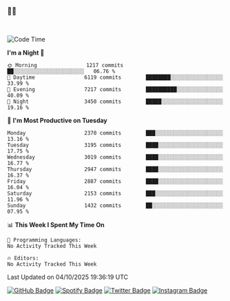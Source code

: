 ### 🤙🍺

<!-- <a href="https://github-readme-stats.vercel.app/api?username=hzak2xx&count_private=true&show_icons=true&theme=dracula">
  <img align="center" src="https://github-readme-stats.vercel.app/api?username=hzak2xx&count_private=true&show_icons=true&theme=dracula" />
</a>
</br> -->
</br>

<!--START_SECTION:waka-->
![Code Time](http://img.shields.io/badge/Code%20Time-4%2C209%20hrs%2040%20mins-blue)

**I'm a Night 🦉** 

```text
🌞 Morning                1217 commits        ██░░░░░░░░░░░░░░░░░░░░░░░   06.76 % 
🌆 Daytime                6119 commits        ████████░░░░░░░░░░░░░░░░░   33.99 % 
🌃 Evening                7217 commits        ██████████░░░░░░░░░░░░░░░   40.09 % 
🌙 Night                  3450 commits        █████░░░░░░░░░░░░░░░░░░░░   19.16 % 
```
📅 **I'm Most Productive on Tuesday** 

```text
Monday                   2370 commits        ███░░░░░░░░░░░░░░░░░░░░░░   13.16 % 
Tuesday                  3195 commits        ████░░░░░░░░░░░░░░░░░░░░░   17.75 % 
Wednesday                3019 commits        ████░░░░░░░░░░░░░░░░░░░░░   16.77 % 
Thursday                 2947 commits        ████░░░░░░░░░░░░░░░░░░░░░   16.37 % 
Friday                   2887 commits        ████░░░░░░░░░░░░░░░░░░░░░   16.04 % 
Saturday                 2153 commits        ███░░░░░░░░░░░░░░░░░░░░░░   11.96 % 
Sunday                   1432 commits        ██░░░░░░░░░░░░░░░░░░░░░░░   07.95 % 
```


📊 **This Week I Spent My Time On** 

```text
💬 Programming Languages: 
No Activity Tracked This Week

🔥 Editors: 
No Activity Tracked This Week
```


 Last Updated on 04/10/2025 19:36:19 UTC
<!--END_SECTION:waka-->

[![GitHub Badge](https://img.shields.io/badge/GitHub-100000?style=for-the-badge&logo=github&logoColor=white)](https://github.com/hzak2xx)
[![Spotify Badge](https://img.shields.io/badge/Spotify-1ED760?&style=for-the-badge&logo=spotify&logoColor=white)](https://open.spotify.com/user/uf90s6sbbh75a1mt44clkhkvf)
[![Twitter Badge](https://img.shields.io/badge/Twitter-1DA1F2?style=for-the-badge&logo=twitter&logoColor=white)](https://twitter.com/hzak2xx)
[![Instagram Badge](https://img.shields.io/badge/Instagram-E4405F?style=for-the-badge&logo=instagram&logoColor=white)](https://www.instagram.com/hzak2xx/)

